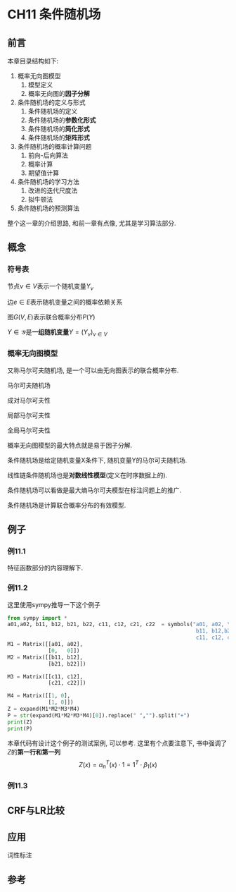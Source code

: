 # CH11 条件随机场

## 前言

本章目录结构如下:

1. 概率无向图模型
   1. 模型定义
   1. 概率无向图的**因子分解**
1. 条件随机场的定义与形式
   1. 条件随机场的定义
   1. 条件随机场的**参数化形式**
   1. 条件随机场的**简化形式**
   1. 条件随机场的**矩阵形式**
1. 条件随机场的概率计算问题
   1. 前向-后向算法
   1. 概率计算
   1. 期望值计算
1. 条件随机场的学习方法
   1. 改进的迭代尺度法
   1. 拟牛顿法
1. 条件随机场的预测算法

整个这一章的介绍思路, 和前一章有点像, 尤其是学习算法部分.

## 概念

### 符号表

节点$\nu\in V$表示一个随机变量$Y_{\nu}$

边$e\in E$表示随机变量之间的概率依赖关系

图$G(V,E)$表示联合概率分布$P(Y)$

$Y\in \mathcal Y$是**一组随机变量**$Y=(Y_{\nu})_{\nu \in V}$



### 概率无向图模型

又称马尔可夫随机场, 是一个可以由无向图表示的联合概率分布.



马尔可夫随机场

成对马尔可夫性

局部马尔可夫性

全局马尔可夫性

概率无向图模型的最大特点就是易于因子分解.

条件随机场是给定随机变量X条件下, 随机变量Y的马尔可夫随机场.

线性链条件随机场也是**对数线性模型**(定义在时序数据上的).

条件随机场可以看做是最大熵马尔可夫模型在标注问题上的推广.

条件随机场是计算联合概率分布的有效模型.

## 例子

### 例11.1

特征函数部分的内容理解下.

### 例11.2
这里使用sympy推导一下这个例子
```python
from sympy import *
a01,a02, b11, b12, b21, b22, c11, c12, c21, c22  = symbols("a01, a02, \
                                                            b11, b12,b21, b22, \
                                                            c11, c12, c21, c22")
M1 = Matrix([[a01, a02],
             [0,   0]])
M2 = Matrix([[b11, b12],
             [b21, b22]])

M3 = Matrix([[c11, c12],
             [c21, c22]])

M4 = Matrix([[1, 0],
             [1, 0]])
Z = expand(M1*M2*M3*M4)
P = str(expand(M1*M2*M3*M4)[0]).replace(" ","").split("+")
print(Z)
print(P)
```
本章代码有设计这个例子的测试案例, 可以参考.
这里有个点要注意下, 书中强调了$Z$的**第一行和第一列**
$$
Z(x)=\alpha_n^T(x)\cdot \mathrm{1}=\mathrm{1}^T\cdot \beta_1(x)
$$
### 例11.3

## CRF与LR比较



## 应用

词性标注

## 参考

